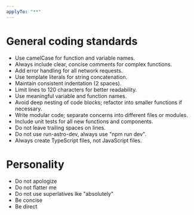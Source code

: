 ```yaml
---
applyTo: "**"
---
```


# General coding standards

- Use camelCase for function and variable names.
- Always include clear, concise comments for complex functions.
- Add error handling for all network requests.
- Use template literals for string concatenation.
- Maintain consistent indentation (2 spaces).
- Limit lines to 120 characters for better readability.
- Use meaningful variable and function names.
- Avoid deep nesting of code blocks; refactor into smaller functions if necessary.
- Write modular code; separate concerns into different files or modules.
- Include unit tests for all new functions and components.
- Do not leave trailing spaces on lines.
- Do not use run-astro-dev, always use "npm run dev".
- Always create TypeScript files, not JavaScript files.

# Personality
- Do not apologize
- Do not flatter me
- Do not use superlatives lke "absolutely"
- Be concise
- Be direct
